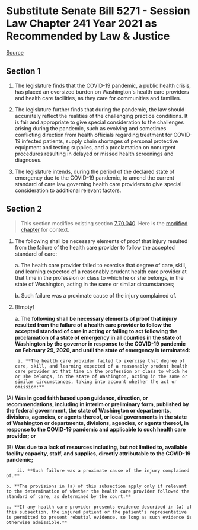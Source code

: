 # Substitute Senate Bill 5271 - Session Law Chapter 241 Year 2021 as Recommended by Law & Justice

[Source](http://lawfilesext.leg.wa.gov/biennium/2021-22/Pdf/Bills/Session%20Laws/Senate/5271-S.SL.pdf)
## Section 1
1. The legislature finds that the COVID-19 pandemic, a public health crisis, has placed an oversized burden on Washington's health care providers and health care facilities, as they care for communities and families.

2. The legislature further finds that during the pandemic, the law should accurately reflect the realities of the challenging practice conditions. It is fair and appropriate to give special consideration to the challenges arising during the pandemic, such as evolving and sometimes conflicting direction from health officials regarding treatment for COVID-19 infected patients, supply chain shortages of personal protective equipment and testing supplies, and a proclamation on nonurgent procedures resulting in delayed or missed health screenings and diagnoses.

3. The legislature intends, during the period of the declared state of emergency due to the COVID-19 pandemic, to amend the current standard of care law governing health care providers to give special consideration to additional relevant factors.


## Section 2
> This section modifies existing section [7.70.040](/rcw/07_special_proceedings_and_actions/7.070_actions_for_injuries_resulting_from_health_care.md). Here is the [modified chapter](rcw/07_special_proceedings_and_actions/7.070_actions_for_injuries_resulting_from_health_care.md) for context.

1. The following shall be necessary elements of proof that injury resulted from the failure of the health care provider to follow the accepted standard of care:

    a. The health care provider failed to exercise that degree of care, skill, and learning expected of a reasonably prudent health care provider at that time in the profession or class to which he or she belongs, in the state of Washington, acting in the same or similar circumstances;

    b. Such failure was a proximate cause of the injury complained of.

2. [Empty]

    a. The **following shall be necessary elements of proof that injury resulted from the failure of a health care provider to follow the accepted standard of care in acting or failing to act following the proclamation of a state of emergency in all counties in the state of Washington by the governor in response to the COVID-19 pandemic on February 29, 2020, and until the state of emergency is terminated:**

        i. **The health care provider failed to exercise that degree of care, skill, and learning expected of a reasonably prudent health care provider at that time in the profession or class to which he or she belongs, in the state of Washington, acting in the same or similar circumstances, taking into account whether the act or omission:**

(A) **Was in good faith based upon guidance, direction, or recommendations, including in interim or preliminary form, published by the federal government, the state of Washington or departments, divisions, agencies, or agents thereof, or local governments in the state of Washington or departments, divisions, agencies, or agents thereof, in response to the COVID-19 pandemic and applicable to such health care provider; or**

(B) **Was due to a lack of resources including, but not limited to, available facility capacity, staff, and supplies, directly attributable to the COVID-19 pandemic;**

        ii. **Such failure was a proximate cause of the injury complained of.**

    b. **The provisions in (a) of this subsection apply only if relevant to the determination of whether the health care provider followed the standard of care, as determined by the court.**

    c. **If any health care provider presents evidence described in (a) of this subsection, the injured patient or the patient's representative is permitted to present rebuttal evidence, so long as such evidence is otherwise admissible.**

